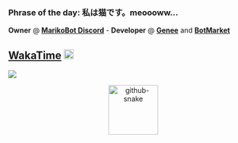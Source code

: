 ### Phrase of the day: 私は猫です。meoooww...

**Owner** @ [**MarikoBot Discord**](http://discord.marikobot.com) - **Developer** @ [**Genee**](https://www.genee.tech/) and [**BotMarket**](https://www.botmarket.ovh/)<br/>

## [**WakaTime**](https://wakatime.com/@elouannh) <a href="https://wakatime.com/@1f18b09f-6cf2-4aa1-a256-b88b4b5616fe"><img src="https://wakatime.com/badge/user/1f18b09f-6cf2-4aa1-a256-b88b4b5616fe.svg" alt="Total time coded since Aug 13 2022" height="20"/></a>
<img src="https://wakatime.com/share/@elouannh/b223c576-0a8f-4f69-852c-bdb3993dd645.svg"></img>

<!-- GitHub snake -->
<div align="center">
  <picture align="center">
    <source media="(prefers-color-scheme: dark)" srcset="https://raw.githubusercontent.com/elouannh/elouannh/output/github-contribution-grid-snake-dark.svg">
    <source media="(prefers-color-scheme: light)" srcset="https://raw.githubusercontent.com/elouannh/elouannh/output/github-contribution-grid-snake.svg">
    <img alt="github-snake" src="ttps://raw.githubusercontent.com/elouannh/elouannh/output/github-contribution-grid-snake-dark.svg" height="100" />
  </picture>
</div>
